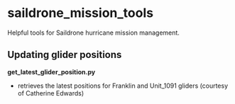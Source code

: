 # saildrone_mission_tools
Helpful tools for Saildrone hurricane mission management.


## Updating glider positions
**get_latest_glider_position.py**
- retrieves the latest positions for Franklin and Unit_1091 gliders (courtesy of Catherine Edwards)